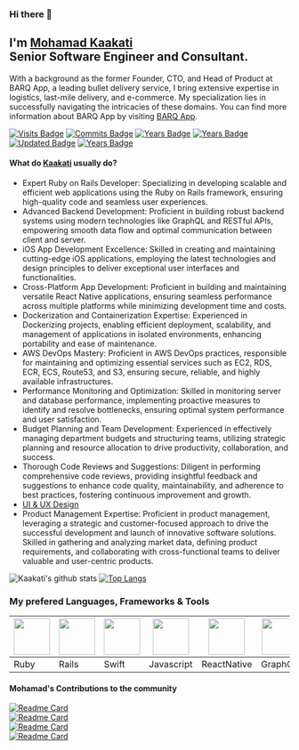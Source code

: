 ### Hi there 👋
I'm [Mohamad Kaakati](http://www.kaakati.me/) <br/>
Senior Software Engineer and Consultant. 
---
With a background as the former Founder, CTO, and Head of Product at BARQ App, a leading bullet delivery service, I bring extensive expertise in logistics, last-mile delivery, and e-commerce. My specialization lies in successfully navigating the intricacies of these domains. You can find more information about BARQ App by visiting [BARQ App](https://www.barqapp.com/).

[![Visits Badge](https://badges.pufler.dev/visits/kaakati/Kaakati)](https://badges.pufler.dev)
[![Commits Badge](https://badges.pufler.dev/commits/monthly/kaakati)](https://badges.pufler.dev)
[![Years Badge](https://badges.pufler.dev/repos/kaakati)](https://badges.pufler.dev)
[![Years Badge](https://badges.pufler.dev/gists/kaakati)](https://badges.pufler.dev)
[![Updated Badge](https://badges.pufler.dev/updated/kaakati/Kaakati)](https://badges.pufler.dev)
[![Years Badge](https://badges.pufler.dev/years/kaakati)](https://badges.pufler.dev)

#### What do [Kaakati](https://www.kaakati.me/) usually do?
- Expert Ruby on Rails Developer: Specializing in developing scalable and efficient web applications using the Ruby on Rails framework, ensuring high-quality code and seamless user experiences.
- Advanced Backend Development: Proficient in building robust backend systems using modern technologies like GraphQL and RESTful APIs, empowering smooth data flow and optimal communication between client and server.
- iOS App Development Excellence: Skilled in creating and maintaining cutting-edge iOS applications, employing the latest technologies and design principles to deliver exceptional user interfaces and functionalities.
- Cross-Platform App Development: Proficient in building and maintaining versatile React Native applications, ensuring seamless performance across multiple platforms while minimizing development time and costs.
- Dockerization and Containerization Expertise: Experienced in Dockerizing projects, enabling efficient deployment, scalability, and management of applications in isolated environments, enhancing portability and ease of maintenance.
- AWS DevOps Mastery: Proficient in AWS DevOps practices, responsible for maintaining and optimizing essential services such as EC2, RDS, ECR, ECS, Route53, and S3, ensuring secure, reliable, and highly available infrastructures.
- Performance Monitoring and Optimization: Skilled in monitoring server and database performance, implementing proactive measures to identify and resolve bottlenecks, ensuring optimal system performance and user satisfaction.
- Budget Planning and Team Development: Experienced in effectively managing department budgets and structuring teams, utilizing strategic planning and resource allocation to drive productivity, collaboration, and success.
- Thorough Code Reviews and Suggestions: Diligent in performing comprehensive code reviews, providing insightful feedback and suggestions to enhance code quality, maintainability, and adherence to best practices, fostering continuous improvement and growth.
- [UI & UX Design](https://www.dribbble.com/kaakati)
- Product Management Expertise: Proficient in product management, leveraging a strategic and customer-focused approach to drive the successful development and launch of innovative software solutions. Skilled in gathering and analyzing market data, defining product requirements, and collaborating with cross-functional teams to deliver valuable and user-centric products.

![Kaakati's github stats](https://github-readme-stats.vercel.app/api?username=kaakati&show_icons=true&count_private=true)
[![Top Langs](https://github-readme-stats.vercel.app/api/top-langs/?username=kaakati&layout=compact)](https://github.com/anuraghazra/github-readme-stats)

### My prefered Languages, Frameworks & Tools
<img src="https://cdn.iconscout.com/icon/free/png-256/ruby-47-1175102.png" height="65px"> |  <img src="https://cdn.iconscout.com/icon/free/png-256/rails-3-1175113.png" height="65px"> | <img src="https://cdn.iconscout.com/icon/free/png-256/swift-13-722653.png" height="65px"> |<img src="https://cdn.iconscout.com/icon/free/png-256/javascript-24-1174950.png" height="65px"> | <img src="https://cdn.iconscout.com/icon/free/png-256/react-native-555397.png" height="65px"> | <img src="https://miro.medium.com/max/400/1*nP2C50GK4_-ly_R_mq3juQ.png" height="65px"> | <img src="https://cdn.iconscout.com/icon/free/png-256/aws-1869025-1583149.png" height="65px"> | <img src="https://cdn.iconscout.com/icon/free/png-256/laravel-2752139-2284956.png" height="65px">
------------ | ------------ | ------------ | ------------ | ------------ | ------------ | ------------ | ------------
 Ruby | Rails | Swift | Javascript | ReactNative | GraphQL | DevOps | Laravel


#### Mohamad's Contributions to the community
[![Readme Card](https://github-readme-stats.vercel.app/api/pin/?username=kaakati&repo=hyperpay_ruby)](https://github.com/anuraghazra/github-readme-stats) <br/>
[![Readme Card](https://github-readme-stats.vercel.app/api/pin/?username=kaakati&repo=MVVM-Template-Generator)](https://github.com/anuraghazra/github-readme-stats) <br/>
[![Readme Card](https://github-readme-stats.vercel.app/api/pin/?username=kaakati&repo=VIPER-Module-Generator)](https://github.com/anuraghazra/github-readme-stats) <br/>
[![Readme Card](https://github-readme-stats.vercel.app/api/pin/?username=kaakati&repo=Realm-and-Swift-Codable)](https://github.com/anuraghazra/github-readme-stats)

<!--
**Kaakati/Kaakati** is a ✨ _special_ ✨ repository because its `README.md` (this file) appears on your GitHub profile.

Here are some ideas to get you started:

- 🔭 I’m currently working on ...
- 🌱 I’m currently learning ...
- 👯 I’m looking to collaborate on ...
- 🤔 I’m looking for help with ...
- 💬 Ask me about ...
- 📫 How to reach me: ...
- 😄 Pronouns: ...
- ⚡ Fun fact: ...
-->
